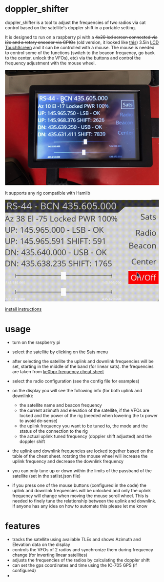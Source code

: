 # doppler_shifter 


doppler_shifter is a tool to adjust the frequencies of two radios via cat control based on the satellite's doppler shift in a portable setting.

It is designed to run on a raspberry pi with a ~~4x20 lcd screen connected via i2c and a rotary encoder via GPIOs~~ (old version, it looked like [this](https://github.com/giordyb/doppler_shifter/raw/main/images/oldversion.JPG)) 3.5in [LCD TouchScreen](http://www.lcdwiki.com/3.5inch_RPi_Display) and it can be controlled with a mouse. The mouse is needed to control some of the functions (switch to the beacon frequency, go back to the center, unlock the VFOs), etc) via the buttons and control the frequency adjustment with the mouse wheel.

![doppler_shifter](./images/newversion.jpg?raw=true)


It supports any rig compatible with Hamlib

![here is a video of it running](./images/usage.gif?raw=true)

[install instructions](https://github.com/giordyb/doppler_shifter/blob/5015b8ee5b41cb8cf3b3a181e51b40ee519a29c2/install.md)


# usage

* turn on the raspberry pi
* select the satellite by clicking on the Sats menu
* after selecting the satellite the uplink and downlink frequencies will be set, starting in the middle of the band (for linear sats). the frequencies are taken from [ke0bpr frequency cheat sheet](https://ke0pbr.wordpress.com/2018/12/31/my-frequency-cheat-sheet/)
* select the radio configuration (see the config file for examples)
* on the display you will see the following info (for both uplink and downlink):
    * the satellite name and beacon frequency
    * the current azimuth and elevation of the satellite, if the VFOs are locked and the power of the rig (needed when lowering the tx power to avoid de-sense) 
    * the uplink frequency you want to be tuned to, the mode and the status of the connection to the rig
    * the actual uplink tuned frequency (doppler shift adjusted) and the doppler shift 

* the uplink and downlink frequencies are locked together based on the table of the cheat sheet. rotating the mouse wheel will increase the uplink frequency and decrease the downlink frequency

* you can only tune up or down within the limits of the passband of the satellite (set in the satlist.json file)

* if you press one of the mouse buttons (configured in the code) the uplink and downlink frequencies will be unlocked and only the uplink frequency will change when moving the mouse scroll wheel. This is needed to finely tune the relationship between the uplink and downlink. If anyone has any idea on how to automate this please let me know

# features

* tracks the satellite using available TLEs and shows Azimuth and Elevation data on the display
* controls the VFOs of 2 radios and synchronize them during frequency change (for inverting linear satellites)
* adjusts the frequencies of the radios by calculating the doppler shift
* can set the gps coordinates and time using the IC-705 GPS (if configured)
* 